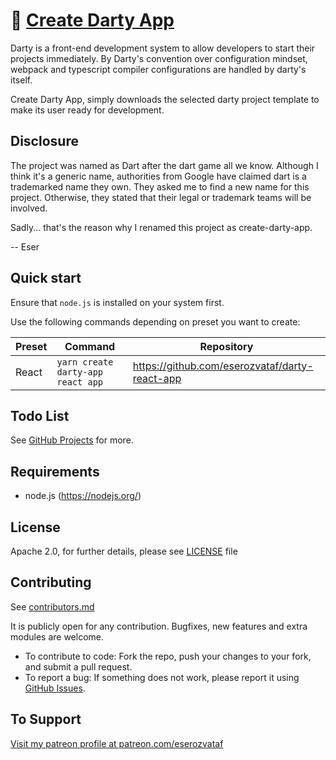 # 🎯 [Create Darty App](https://github.com/eserozvataf/create-darty-app)

Darty is a front-end development system to allow developers to start their
projects immediately. By Darty's convention over configuration mindset, webpack
and typescript compiler configurations are handled by darty's itself.

Create Darty App, simply downloads the selected darty project template to make
its user ready for development.

## Disclosure

The project was named as Dart after the dart game all we know. Although I think
it's a generic name, authorities from Google have claimed dart is a trademarked
name they own. They asked me to find a new name for this project. Otherwise,
they stated that their legal or trademark teams will be involved.

Sadly... that's the reason why I renamed this project as create-darty-app.

-- Eser

## Quick start

Ensure that `node.js` is installed on your system first.

Use the following commands depending on preset you want to create:

| Preset | Command                           | Repository                                     |
| ------ | --------------------------------- | ---------------------------------------------- |
| React  | `yarn create darty-app react app` | https://github.com/eserozvataf/darty-react-app |

## Todo List

See
[GitHub Projects](https://github.com/eserozvataf/create-darty-project/projects)
for more.

## Requirements

- node.js (https://nodejs.org/)

## License

Apache 2.0, for further details, please see [LICENSE](LICENSE) file

## Contributing

See [contributors.md](contributors.md)

It is publicly open for any contribution. Bugfixes, new features and extra
modules are welcome.

- To contribute to code: Fork the repo, push your changes to your fork, and
  submit a pull request.
- To report a bug: If something does not work, please report it using
  [GitHub Issues](https://github.com/eserozvataf/create-darty-app/issues).

## To Support

[Visit my patreon profile at patreon.com/eserozvataf](https://www.patreon.com/eserozvataf)

